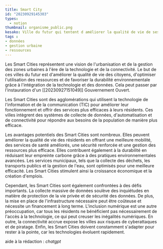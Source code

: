 ```yaml
---
title: Smart City
id: "20230929145303"
types:
  - notion
thumbnail: organisme_public.png
kesako: Ville du futur qui tentent d améliorer la qualité de vie de ses habitants via la technologie et les données.
tags :
- données
- gestion urbaine
- ressources
---
```


Les Smart Cities représentent une vision de l'urbanisation et de la gestion des zones urbaines à l'ère de la technologie et de la connectivité. Le but de ces villes du futur est d'améliorer la qualité de vie des citoyens, d'optimiser l'utilisation des ressources et de favoriser la durabilité environnementale grâce à l'intégration de la technologie et des données. Cela peut passer par l'instauration d'un [[20230927151049]] Gouvernement Ouvert.

Les Smart Cities sont des agglomérations qui utilisent la technologie de l'information et de la communication (TIC) pour améliorer leur fonctionnement et offrir des services plus efficaces à leurs résidents. Ces villes intègrent des systèmes de collecte de données, d'automatisation et de connectivité pour répondre aux besoins de la population de manière plus efficace.

Les avantages potentiels des Smart Cities sont nombreux. 
Elles peuvent améliorer la qualité de vie des résidents en offrant une meilleure mobilité, des services de santé améliorés, une sécurité renforcée et une gestion des ressources plus efficace. Elles contribuent également à la durabilité en réduisant leur empreinte carbone grâce à des pratiques environnementales avancées. Les services municipaux, tels que la collecte des déchets, les transports publics et la gestion de l'eau, sont optimisés pour une meilleure efficacité. Les Smart Cities stimulent ainsi la croissance économique et la création d'emplois. 

Cependant, les Smart Cities sont également confrontées à des défis importants. La collecte massive de données soulève des inquiétudes en matière de protection de la vie privée et de sécurité des données. De plus, la mise en place de l'infrastructure nécessaire peut être coûteuse et nécessite un financement à long terme. L'inclusion numérique est une autre préoccupation, car tous les résidents ne bénéficient pas nécessairement de l'accès à la technologie, ce qui peut creuser les inégalités numériques. En outre, la connectivité accrue expose les villes aux risques de cyberattaques et de piratage. Enfin, les Smart Cities doivent constamment s'adapter pour rester à la pointe, car les technologies évoluent rapidement.


aide à la rédaction : *chatgpt*
